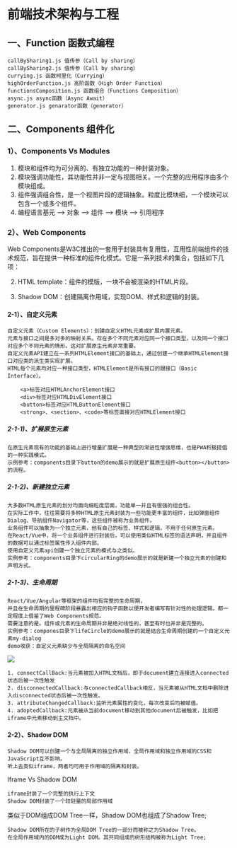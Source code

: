 # 前端技术架构与工程


## 一、Function 函数式编程

    callBySharing1.js 值传参（Call by sharing）
    callBySharing2.js 值传参（Call by sharing）
    currying.js 函数柯里化（Currying）
    highOrderFunction.js 高阶函数（High Order Function）
    functionsComposition.js 函数组合（Functions Composition）
    async.js async函数（Async Await）
    generator.js genarator函数（generator）

## 二、Components 组件化

### 1）、Components Vs Modules

1. 模块和组件均为可分离的、有独立功能的一种封装对象。
2. 模块强调功能性，其功能性并非一定与视图相关。一个完整的应用程序由多个模块组成。
3. 组件强调组合性，是一个视图片段的逻辑抽象。粒度比模块细，一个模块可以包含一个或多个组件。
4. 编程语言基元 --> 对象 --> 组件 --> 模块 --> 引用程序

### 2）、Web Components

Web Components是W3C推出的一套用于封装具有复用性，互用性前端组件的技术规范，旨在提供一种标准的组件化模式。它是一系列技术的集合，包括如下几项：

2. HTML template：组件的模版，一块不会被渲染的HTML片段。

3. Shadow DOM：创建隔离作用域，实现DOM、样式和逻辑的封装。

#### 2-1）、自定义元素

	自定义元素（Custom Elements）：创建自定义HTML元素或扩展内置元素。
	元素与接口之间是多对多的映射关系。存在多个不同元素对应同一个接口类型，以及同一个接口对应多个不同元素的情形。这对扩展原生元素非常重要。
	自定义元素API建立在一系列HTMLElement接口的基础上，通过创建一个继承HTMLElement接口对应类的派生类实现扩展。
	HTML每个元素均对应一种接口类型，HTMLElement是所有接口的跟接口（Basic Interface）。

		<a>标签对应HTMLAnchorElement接口
		<div>标签对应HTMLDivElement接口
		<button>标签对应HTMLButtonElement接口
		<strong>、<section>、<code>等标签直接对应HTMLElement接口

##### 2-1-1)、扩展原生元素

	在原生元素现有的功能的基础上进行增量扩展是一种典型的渐进性增强思维，也是PWA积极提倡的一种实践模式。
	示例参考：components目录下button的demo展示的就是扩展原生组件<button></button>的流程。

##### 2-1-2)、新建独立元素

    大多数HTML原生元素的划分均面向细粒度层面，功能单一并且有很强的组合性。
	在实际工作中，往往需要将多种HTML原生元素封装为一些功能更丰富的组件，比如弹窗组件Dialog、导航组件Navigator等，这些组件被称为业务组件。
    业务组件可以抽象为一个独立元素，他有自己的标签、样式和逻辑，不用于任何原生元素。
	在React/Vue中，将一个业务组件进行封装后，可以使用类似HTML标签的语法声明，并且组件的数据可以通过标签属性传入组件内部。
    使用自定义元素api创建一个独立元素的模式与之类似。
	实例参考：components目录下circularRing的demo展示的就是新建一个独立元素的创建和声明方式。

##### 2-1-3)、生命周期

    React/Vue/Angular等框架的组件均有完整的生命周期，
	并且在生命周期的里程碑阶段暴露出相应的钩子函数以便开发者编写有针对性的处理逻辑。都一定程度上借鉴了Web Components规范。
    需要注意的是。组件或元素的生命周期并非是绝对线性的，甚至有时也并非是完整的。
	实例参考：compones目录下lifeCircle的demo展示的就是结合生命周期创建的一个自定义元素my-dialog
	demo收获：自定义元素缺少与全局隔离的命名空间

![](C:\Users\Eric\Desktop\微信图片_20200417152350.jpg)

	1. connectCallBack:当元素被加入HTML文档后，即于document建立连接进入connected状态后被一次性触发
	2. disconnectedCallback:与connectedCallback相反，当元素被从HTML文档中删除进入disconnected状态后被一次性触发。
	3. attributeChangedCallback:监听元素属性的变化，每次改变后均被赋值。
	4. adoptedCallback:元素被从当前document移动到其他document后被触发，比如把iframe中元素移动到主文档中。


#### 2-2）、Shadow DOM

	Shadow DOM可以创建一个与全局隔离的独立作用域，全局作用域和独立作用域的CSS和JavaScript互不影响。
	听上去类似iframe，两者均可用于作用域的隔离和封装。

Iframe Vs Shadow DOM

	iframe封装了一个完整的执行上下文
	Shadow DOM封装了一个较轻量的局部作用域

	
类似于DOM组成DOM Tree一样，Shadow DOM也组成了Shadow Tree;

	Shadow DOM所在的子树作为全局DOM Tree的一部分而被称之为Shadow Tree。
	在全局作用域内的DOM成为Light DOM。其共同组成的树形结构被称为Light Tree;